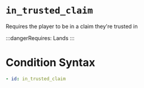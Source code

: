 # `in_trusted_claim`

Requires the player to be in a claim they're trusted in

:::dangerRequires:
Lands
:::
# Condition Syntax
```yaml
- id: in_trusted_claim
```
